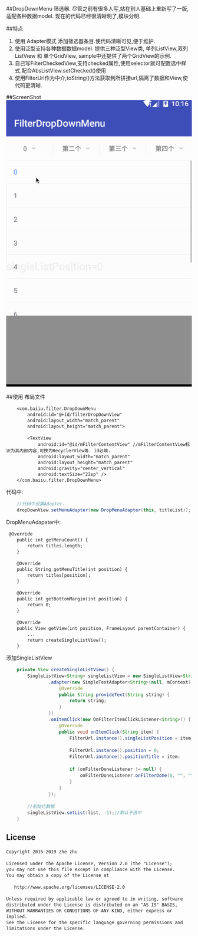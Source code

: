 ##DropDownMenu
筛选器. 尽管之前有很多人写,站在别人基础上重新写了一版,适配各种数据model.
现在的代码已经很清晰明了,模块分明.

##特点
1. 使用 Adapter模式 添加筛选器条目.使代码清晰可见,便于维护.
2. 使用泛型支持各种数据数据model. 提供三种泛型View类, 单列ListView,双列ListView 和 单个GridView, sample中还提供了两个GridView的示例.
3. 自己写FilterCheckedView,支持checked属性,使用selector就可配置选中样式.配合AbsListView.setChecked()使用
4. 使用FilterUrl作为中介,toString()方法获取到所拼接url,隔离了数据和View,使代码更清晰.

##ScreenShot
![DropDownMenu](images/dropDownMenu.gif "Gif Example")



##使用
布局文件
```
    <com.baiiu.filter.DropDownMenu
        android:id="@+id/filterDropDownView"
        android:layout_width="match_parent"
        android:layout_height="match_parent">

        <TextView
            android:id="@id/mFilterContentView" //mFilterContentView标识为其内部内容,可换为RecyclerView等. id必填.
            android:layout_width="match_parent"
            android:layout_height="match_parent"
            android:gravity="center_vertical"
            android:textSize="22sp" />
    </com.baiiu.filter.DropDownMenu>
```

代码中:
```java
    //代码中设置Adapter.
    dropDownView.setMenuAdapter(new DropMenuAdapter(this, titleList));
```

DropMenuAdapater中:
```
 @Override
    public int getMenuCount() {
        return titles.length;
    }

    @Override
    public String getMenuTitle(int position) {
        return titles[position];
    }

    @Override
    public int getBottomMargin(int position) {
        return 0;
    }

    @Override
    public View getView(int position, FrameLayout parentContainer) {
        ...
        return createSingleListView();
    }
```

添加SingleListView
```java 
    private View createSingleListView() {
        SingleListView<String> singleListView = new SingleListView<String>(mContext)
                .adapter(new SimpleTextAdapter<String>(null, mContext) {
                    @Override
                    public String provideText(String string) {
                        return string;
                    }
                })
                .onItemClick(new OnFilterItemClickListener<String>() {
                    @Override
                    public void onItemClick(String item) {
                        FilterUrl.instance().singleListPosition = item;
    
                        FilterUrl.instance().position = 0;
                        FilterUrl.instance().positionTitle = item;
    
                        if (onFilterDoneListener != null) {
                            onFilterDoneListener.onFilterDone(0, "", "");
                        }
                    }
                });
                
        //初始化数据
        singleListView.setList(list, -1);//默认不选中
    }
```


## License
    Copyright 2015-2019 zhe zhu

    Licensed under the Apache License, Version 2.0 (the "License");
    you may not use this file except in compliance with the License.
    You may obtain a copy of the License at

       http://www.apache.org/licenses/LICENSE-2.0

    Unless required by applicable law or agreed to in writing, software
    distributed under the License is distributed on an "AS IS" BASIS,
    WITHOUT WARRANTIES OR CONDITIONS OF ANY KIND, either express or implied.
    See the License for the specific language governing permissions and
    limitations under the License.




